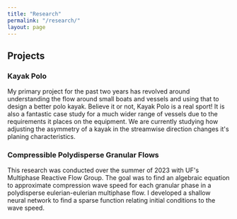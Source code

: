 ```yaml
---
title: "Research"
permalink: "/research/"
layout: page
---
```



## Projects
### Kayak Polo
My primary project for the past two years has revolved around understanding the flow around small boats and vessels and using that to design a better polo kayak. Believe it or not, Kayak Polo is a real sport! It is also a fantastic case study for a much wider range of vessels due to the requirements it places on the equipment. We are currently studying how adjusting the asymmetry of a kayak in the streamwise direction changes it's planing characteristics.

### Compressible Polydisperse Granular Flows
This research was conducted over the summer of 2023 with UF's Multiphase Reactive Flow Group. The goal was to find an algebraic equation to approximate compression wave speed for each granular phase in a polydisperse eulerian-eulerian multiphase flow. I developed a shallow neural network to find a sparse function relating initial conditions to the wave speed.
